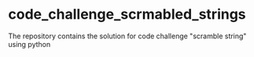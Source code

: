 # code_challenge_scrmabled_strings
The repository contains the solution for code challenge "scramble string" using python
